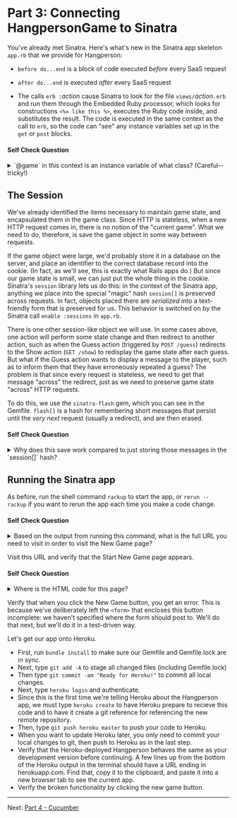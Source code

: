 
Part 3: Connecting HangpersonGame to Sinatra
============================================

You've already met Sinatra.  Here's what's new in the Sinatra app
skeleton `app.rb` that we provide for Hangperson:

* `before do...end` is a block of code executed *before* every SaaS
request

* `after do...end` is executed *after* every SaaS request
 
* The calls  `erb :`*action* cause Sinatra to look for the file
`views/`*action*`.erb` and run them through the Embedded Ruby processor,
which looks for constructions `<%= like this %>`, executes the Ruby code
inside, and substitutes the result.  The code is executed in the same
context as the call to `erb`, so the code can "see" any instance
variables set up in the `get` or `post` blocks.

#### Self Check Question

<details>
  <summary>`@game` in this context is an instance variable of what
class?  (Careful-- tricky!)</summary>
  <p><blockquote>It's an instance variable of the `HangpersonApp` class in the app.rb file.  Remember we are dealing
with two Ruby classes here: the `HangpersonGame` class encapsulates
the game logic itself (that is, the Model in model-view-controller),
whereas `HangpersonApp` encapsulates the logic that lets us deliver
the game as SaaS (you can roughly think of it as the Controller logic
plus the ability to render the views via `erb`).</blockquote></p>
</details>

The Session
-----------

We've already identified the items necessary to maintain game state, and
encapsulated them in the game class.
Since HTTP is stateless, when a new HTTP request comes in, there is no
notion of the "current game".  What we need to do, therefore, is save the game
object in some way between requests.

If the game object were large, we'd probably store it in a database on
the server, and place an identifier to the correct database record into
the cookie.  (In fact, as we'll see, this is exactly what Rails apps
do.)
But since our game state is small, we can just put the whole
thing in the cookie.  Sinatra's `session` library lets us do this: in
the context of the Sinatra app, anything we place into the special
"magic" hash `session[]` is preserved across requests.  In fact,
objects placed there are *serialized* into a text-friendly form that is
preserved for us.  This behavior is switched on by the Sinatra call
`enable :sessions` in `app.rb`.

There is one other session-like object we will use.  In some cases
above, one action will perform some state change and then redirect to
another action, such as when the Guess action (triggered by `POST
/guess`) redirects to the Show action (`GET /show`) to redisplay the
game state after each guess.  But what if the Guess action wants to
display a message to the player, such as to inform them that they have
erroneously repeated a guess?  The problem is that since every request
is stateless, we need to get that message "across" the redirect, just as
we need to preserve game state "across" HTTP requests.

To do this, we use the `sinatra-flash` gem, which you can see in the
Gemfile.  `flash[]` is a hash for remembering short messages that
persist until the *very next* request (usually a redirect), and are then
erased. 

#### Self Check Question

<details>
  <summary>Why does this save work compared to just storing those
messages in the `session[]` hash?</summary>
  <p><blockquote>When we put something in `session[]` it stays there until we delete
it.  The common case for a message that must survive a redirect is
that it should only be shown once; `flash[]` includes the extra
functionality of erasing the messages after the next request.</blockquote></p>
</details>

Running the Sinatra app
-----------------------

As before, run the shell command `rackup` to start the app, or `rerun -- rackup` if you want to rerun the app each time you make a code change.  

#### Self Check Question

<details>
  <summary>Based on the output from running this command, what is the
full URL you need to visit in order to visit the New Game page?</summary>
  <p><blockquote>The web server connected to Sinatra is running locally on your computer, so the first part of the URL is something like `http://localhost:9292`.
The Ruby code `get '/new' do...` in `app.rb` renders the New Game
page, so the full URL is in the form `http://localhost:9292/new`.</blockquote></p>
</details>

Visit this URL and verify that the Start New Game page appears. 

#### Self Check Question

<details>
  <summary>Where is the HTML code for this page?</summary>
  <p><blockquote>It's in `views/new.erb`, which is processed into HTML by the `erb
:new` directive.</blockquote></p>
</details>

Verify that when you click the New Game button, you get an error.  This
is because we've deliberately left the `<form>` that encloses this
button incomplete: we haven't specified where the form should post to.
We'll do that next, but we'll do it in a test-driven way.

Let's get our app onto Heroku.
* First, run `bundle install` to make sure our Gemfile and Gemfile.lock are in sync.
* Next, type `git add -A` to stage all changed files (including Gemfile.lock)
* Then type `git commit -am "Ready for Heroku!"` to commit all local changes.
* Next, type `heroku login` and authenticate.
* Since this is the first time we're telling Heroku about the Hangperson app, we must type `heroku create` to have Heroku prepare to recieve this code and to have it create a git reference for referencing the new remote repository. 
* Then, type `git push heroku master` to push your code to Heroku. 
* When you want to update Heroku later, you only need to commit your local changes to git, then push to Heroku as in the last step. 
* Verify that the Heroku-deployed Hangperson behaves the same as your development version before continuing. A few lines up from the bottom of the Heroku output in the terminal should have a URL ending in herokuapp.com. Find that, copy it to the clipboard, and paste it into a new browser tab to see the current app.
* Verify the broken functionality by clicking the new game button.

-----

Next: [Part 4 - Cucumber](part_4_cucumber.md)
